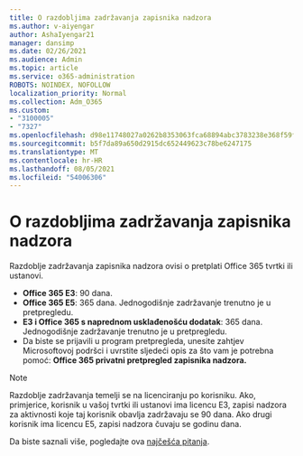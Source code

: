 ```yaml
---
title: O razdobljima zadržavanja zapisnika nadzora
ms.author: v-aiyengar
author: AshaIyengar21
manager: dansimp
ms.date: 02/26/2021
ms.audience: Admin
ms.topic: article
ms.service: o365-administration
ROBOTS: NOINDEX, NOFOLLOW
localization_priority: Normal
ms.collection: Adm_O365
ms.custom:
- "3100005"
- "7327"
ms.openlocfilehash: d98e11748027a0262b8353063fca68894abc3783238e368f59f7457ea2ba0a8f
ms.sourcegitcommit: b5f7da89a650d2915dc652449623c78be6247175
ms.translationtype: MT
ms.contentlocale: hr-HR
ms.lasthandoff: 08/05/2021
ms.locfileid: "54006306"
---
```

# <a name="about-audit-logs-retention-periods"></a>O razdobljima zadržavanja zapisnika nadzora

Razdoblje zadržavanja zapisnika nadzora ovisi o pretplati Office 365 tvrtki ili ustanovi.

- **Office 365 E3**: 90 dana.
- **Office 365 E5**: 365 dana. Jednogodišnje zadržavanje trenutno je u pretpregledu.
- **E3 i Office 365 s naprednom usklađenošću dodatak**: 365 dana. Jednogodišnje zadržavanje trenutno je u pretpregledu.
- Da biste se prijavili u program pretpregleda, unesite zahtjev Microsoftovoj podršci i uvrstite sljedeći opis za što vam je potrebna pomoć: **Office 365 privatni pretpregled zapisnika nadzora.**
> [!NOTE]
> Razdoblje zadržavanja temelji se na licenciranju po korisniku. Ako, primjerice, korisnik u vašoj tvrtki ili ustanovi ima licencu E3, zapisi nadzora za aktivnosti koje taj korisnik obavlja zadržavaju se 90 dana. Ako drugi korisnik ima licencu E5, zapisi nadzora čuvaju se godinu dana.

Da biste saznali više, pogledajte ova [najčešća pitanja](https://go.microsoft.com/fwlink/?linkid=2115336).